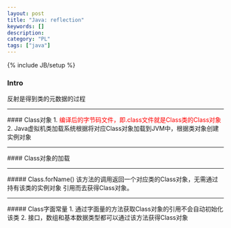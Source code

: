 ```yaml
--- 
layout: post 
title: "Java: reflection" 
keywords: [] 
description: 
category: "PL"
tags: ["java"] 
--- 
```

{% include JB/setup %}


### Intro
反射是得到类的元数据的过程
<hr />
#### Class对象
1. <font color="red">编译后的字节码文件，即.class文件就是Class类的Class对象</font>
2. Java虚拟机类加载系统根据将对应Class对象加载到JVM中，根据类对象创建实例对象
<hr />
#### Class对象的加载
<hr />
##### Class.forName()
该方法的调用返回一个对应类的Class对象，无需通过持有该类的实例对象
引用而去获得Class对象。
<hr />
##### Class字面常量
1. 通过字面量的方法获取Class对象的引用不会自动初始化该类
2. 接口，数组和基本数据类型都可以通过该方法获得Class对象
